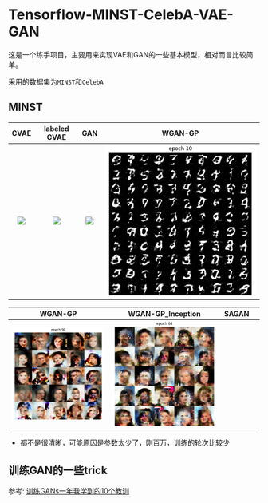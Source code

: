 # Tensorflow-MINST-CelebA-VAE-GAN

这是一个练手项目，主要用来实现VAE和GAN的一些基本模型，相对而言比较简单。

采用的数据集为`MINST`和`CelebA`

## MINST


|CVAE|labeled CVAE|GAN|WGAN-GP|
|:---:|:---:|:---:|:---:|
|![](./imgs/minst_cvae.gif)|![](./imgs/minst_cvae_label.gif)|![](./imgs/minst_gan.gif)|![](./imgs/minst_wgan-gp.gif)


|WGAN-GP|WGAN-GP_Inception|SAGAN||
|:---:|:---:|:---:|:---:|
|![](./imgs/WGAN_GP_0090.png)|![](./imgs/WGAN_GP_inception_0064.png)|

- 都不是很清晰，可能原因是参数太少了，刚百万，训练的轮次比较少

## 训练GAN的一些trick

参考: [训练GANs一年我学到的10个教训](https://zhuanlan.zhihu.com/p/79959150)
